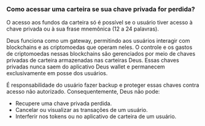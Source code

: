 ### Como acessar uma carteira se sua chave privada for perdida?

O acesso aos fundos da carteira só é possível se o usuário tiver acesso à chave privada ou à sua frase mnemônica (12 a 24 palavras).

Deus funciona como um gateway, permitindo aos usuários interagir com blockchains e as criptomoedas que operam neles. O controle e os gastos de criptomoedas nessas blockchains são gerenciados por meio de chaves privadas de carteira armazenadas nas carteiras Deus. Essas chaves privadas nunca saem do aplicativo Deus wallet e permanecem exclusivamente em posse dos usuários.

É responsabilidade do usuário fazer backup e proteger essas chaves contra acesso não autorizado. Consequentemente, Deus não pode:

- Recupere uma chave privada perdida.
- Cancelar ou visualizar as transações de um usuário.
- Interferir nos tokens ou no aplicativo de carteira de um usuário.